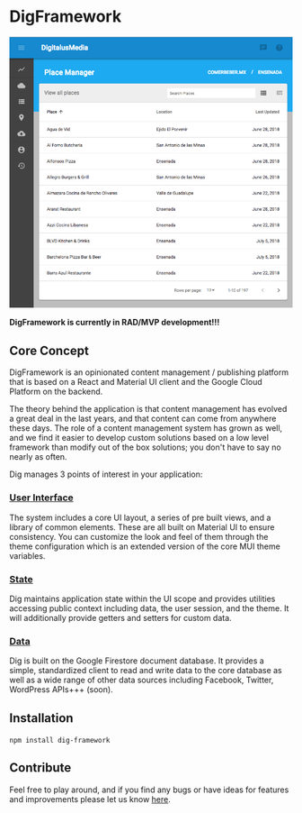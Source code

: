 DigFramework
============

![DigFramework Screenshot](docs/assets/screen-shot.png)

__DigFramework is currently in RAD/MVP development!!!__

Core Concept
------------

DigFramework is an opinionated content management / publishing platform that is based on a React and Material UI client
and the Google Cloud Platform on the backend. 

The theory behind the application is that content management has evolved a great deal in the last years, and that content 
can come from anywhere these days. The role of a content management system has grown as well, and we find it easier to 
develop custom solutions based on a low level framework than modify out of the box solutions; you don't have to say no nearly as often.

Dig manages 3 points of interest in your application:

### [User Interface](docs/ui.md)

The system includes a core UI layout, a series of pre built views, and a library of common elements. These are 
all built on Material UI to ensure consistency. You can customize the look and feel of them through the theme configuration
which is an extended version of the core MUI theme variables.

### [State](docs/state.md)

Dig maintains application state within the UI scope and provides utilities accessing public context including
data, the user session, and the theme. It will additionally provide getters and setters for custom data.

### [Data](docs/data.md)

Dig is built on the Google Firestore document database. It provides a simple, standardized client to read
and write data to the core database as well as a wide range of other data sources including Facebook, Twitter, WordPress APIs+++  (soon).

Installation
------------

`npm install dig-framework`

Contribute
----------

Feel free to play around, and if you find any bugs or have ideas for features and improvements please
let us know [here](https://github.com/forrestLyman/dig-framework/issues).

